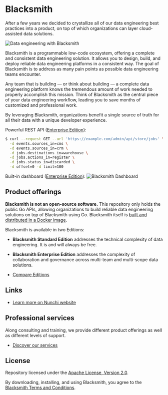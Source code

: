 # Blacksmith

After a few years we decided to crystallize all of our data engineering best
practices into a product, on top of which organizations can layer cloud-assisted
data solutions.

![Data engineering with Blacksmith](https://nunchi.studio/images/blacksmith/approach.png)

Blacksmith is a programmable low-code ecosystem, offering a complete and consistent
data engineering solution. It allows you to design, build, and deploy reliable data
engineering platforms in a consistent way. The goal of Blacksmith is to address as
many pain points as possible data engineering teams encounter.

Any team that is building — or think about building — a complete data engineering
platform knows the tremendous amount of work needed to properly accomplish this
mission. Think of Blacksmith as the central piece of your data engineering workflow,
leading you to save months of customized and professional work.

By leveraging Blacksmith, organizations benefit a single source of truth for all
their data with a unique developer experience.

Powerful REST API ([Enterprise Edition](https://nunchi.studio/blacksmith/editions)):
```bash
$ curl --request GET --url 'https://example.com/admin/api/store/jobs' \
  -d events.sources_in=cms \
  -d events.sources_in=crm \
  -d jobs.destinations_in=warehouse \
  -d jobs.actions_in=register \
  -d jobs.status_in=discarded \
  -d offset=0 -d limit=100
```

Built-in dashboard ([Enterprise Edition](https://nunchi.studio/blacksmith/editions)):
![Blacksmith Dashboard](https://nunchi.studio/images/blacksmith/dashboard.002.png)

## Product offerings

**Blacksmith is not an open-source software.** This repository only holds the
public Go APIs, allowing organizations to build reliable data engineering solutions
on top of Blacksmith using Go. Blacksmith itself is [built and distributed in a
Docker image](https://github.com/nunchistudio/blacksmith-docker).

Blacksmith is available in two Editions:
- **Blacksmith Standard Edition** addresses the technical complexity of data
  engineering. It is and will always be free.
- **Blacksmith Enterprise Edition** addresses the complexity of collaboration
  and governance across multi-team and multi-scope data solutions.

- [Compare Editions](https://nunchi.studio/blacksmith/editions)

## Links

- [Learn more on Nunchi website](https://nunchi.studio/blacksmith)

## Professional services

Along consulting and training, we provide different product offerings as well as
different levels of support.

- [Discover our services](https://nunchi.studio/support)

## License

Repository licensed under the [Apache License, Version 2.0](./LICENSE).

By downloading, installing, and using Blacksmith, you agree to the
[Blacksmith Terms and Conditions](https://nunchi.studio/legal/terms).
